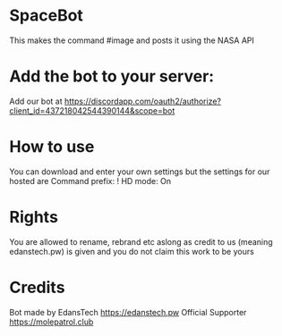 # SpaceBot
This makes the command #image and posts it using the NASA API    

# Add the bot to your server:
Add our bot at https://discordapp.com/oauth2/authorize?client_id=437218042544390144&scope=bot

# How to use
You can download and enter your own settings but the settings for our hosted are
Command prefix: !
HD mode: On

# Rights
You are allowed to rename, rebrand etc aslong as credit to us (meaning edanstech.pw) is given and you do not claim this work to be yours

# Credits
Bot made by EdansTech
https://edanstech.pw
Official Supporter
https://molepatrol.club
